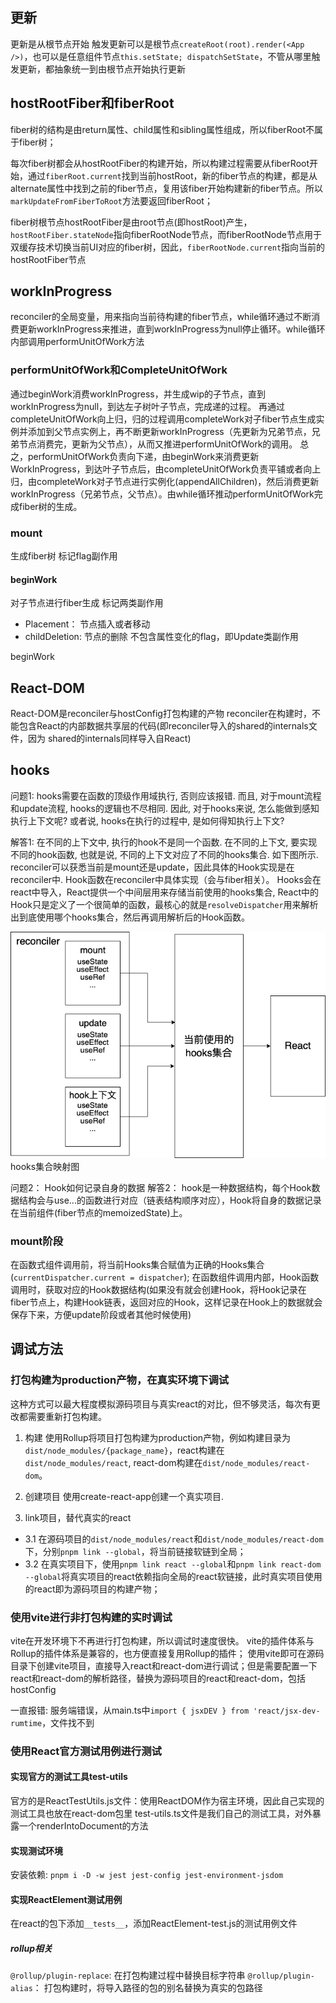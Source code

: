 ## 更新

更新是从根节点开始
触发更新可以是根节点`createRoot(root).render(<App />)`，也可以是任意组件节点`this.setState; dispatchSetState`，不管从哪里触发更新，都抽象统一到由根节点开始执行更新

## hostRootFiber和fiberRoot

fiber树的结构是由return属性、child属性和sibling属性组成，所以fiberRoot不属于fiber树；

每次fiber树都会从hostRootFiber的构建开始，所以构建过程需要从fiberRoot开始，通过`fiberRoot.current`找到当前hostRoot，新的fiber节点的构建，都是从alternate属性中找到之前的fiber节点，复用该fiber开始构建新的fiber节点。所以`markUpdateFromFiberToRoot`方法要返回fiberRoot；

fiber树根节点hostRootFiber是由root节点(即hostRoot)产生，`hostRootFiber.stateNode`指向fiberRootNode节点，而fiberRootNode节点用于双缓存技术切换当前UI对应的fiber树，因此，`fiberRootNode.current`指向当前的hostRootFiber节点

## workInProgress

reconciler的全局变量，用来指向当前待构建的fiber节点，while循环通过不断消费更新workInProgress来推进，直到workInProgress为null停止循环。while循环内部调用performUnitOfWork方法

### performUnitOfWork和CompleteUnitOfWork

通过beginWork消费workInProgress，并生成wip的子节点，直到workInProgress为null，到达左子树叶子节点，完成递的过程。
再通过completeUnitOfWork向上归，归的过程调用completeWork对子fiber节点生成实例并添加到父节点实例上，再不断更新workInProgress（先更新为兄弟节点，兄弟节点消费完，更新为父节点），从而又推进performUnitOfWork的调用。
总之，performUnitOfWork负责向下递，由beginWork来消费更新WorkInProgress，到达叶子节点后，由completeUnitOfWork负责平铺或者向上归，由completeWork对子节点进行实例化(appendAllChildren)，然后消费更新workInProgress（兄弟节点，父节点）。由while循环推动performUnitOfWork完成fiber树的生成。

### mount

生成fiber树
标记flag副作用

#### beginWork

对子节点进行fiber生成
标记两类副作用

- Placement： 节点插入或者移动
- childDeletion: 节点的删除
  不包含属性变化的flag，即Update类副作用

beginWork

## React-DOM

React-DOM是reconciler与hostConfig打包构建的产物
reconciler在构建时，不能包含React的内部数据共享层的代码(即reconciler导入的shared的internals文件，因为
shared的internals同样导入自React)

## hooks

问题1: hooks需要在函数的顶级作用域执行, 否则应该报错. 而且, 对于mount流程和update流程, hooks的逻辑也不尽相同. 因此, 对于hooks来说, 怎么能做到感知执行上下文呢? 或者说, hooks在执行的过程中, 是如何得知执行上下文?

解答1: 在不同的上下文中, 执行的hook不是同一个函数. 在不同的上下文, 要实现不同的hook函数, 也就是说, 不同的上下文对应了不同的hooks集合. 如下图所示. reconciler可以获悉当前是mount还是update，因此具体的Hook实现是在reconciler中. Hook函数在reconciler中具体实现（会与fiber相关）。
Hooks会在react中导入，React提供一个中间层用来存储当前使用的hooks集合, React中的Hook只是定义了一个很简单的函数，最核心的就是`resolveDispatcher`用来解析出到底使用哪个hooks集合，然后再调用解析后的Hook函数。

![hooks集合映射图](imags/hooks集合映射图.png)
hooks集合映射图

问题2： Hook如何记录自身的数据
解答2： hook是一种数据结构，每个Hook数据结构会与use...的函数进行对应（链表结构顺序对应），Hook将自身的数据记录在当前组件(fiber节点的memoizedState)上。

### mount阶段

在函数式组件调用前，将当前Hooks集合赋值为正确的Hooks集合(`currentDispatcher.current = dispatcher`);
在函数组件调用内部，Hook函数调用时，获取对应的Hook数据结构(如果没有就会创建Hook，将Hook记录在fiber节点上，构建Hook链表，返回对应的Hook，这样记录在Hook上的数据就会保存下来，方便update阶段或者其他时候使用)

## 调试方法

### 打包构建为production产物，在真实环境下调试

这种方式可以最大程度模拟源码项目与真实react的对比，但不够灵活，每次有更改都需要重新打包构建。

1. 构建
   使用Rollup将项目打包构建为production产物，例如构建目录为`dist/node_modules/{package_name}`，react构建在`dist/node_modules/react`, react-dom构建在`dist/node_modules/react-dom`。
2. 创建项目
   使用create-react-app创建一个真实项目.

3. link项目，替代真实的react

- 3.1 在源码项目的`dist/node_modules/react`和`dist/node_modules/react-dom`下，分别`pnpm link --global`，将当前链接软链到全局；
- 3.2 在真实项目下，使用`pnpm link react --global`和`pnpm link react-dom --global`将真实项目的react依赖指向全局的react软链接，此时真实项目使用的react即为源码项目的构建产物；

### 使用vite进行非打包构建的实时调试

vite在开发环境下不再进行打包构建，所以调试时速度很快。
vite的插件体系与Rollup的插件体系是兼容的，也方便直接复用Rollup的插件；
使用vite即可在源码目录下创建vite项目，直接导入react和react-dom进行调试；但是需要配置一下react和react-dom的解析路径，替换为源码项目的react和react-dom，包括hostConfig

一直报错: 服务端错误，从main.ts中`import { jsxDEV } from 'react/jsx-dev-rumtime`，文件找不到

### 使用React官方测试用例进行测试

#### 实现官方的测试工具test-utils

官方的是ReactTestUtils.js文件：使用ReactDOM作为宿主环境，因此自己实现的测试工具也放在react-dom包里
test-utils.ts文件是我们自己的测试工具，对外暴露一个renderIntoDocument的方法

#### 实现测试环境

安装依赖: `pnpm i -D -w jest jest-config jest-environment-jsdom`

#### 实现ReactElement测试用例

在react的包下添加`__tests__`，添加ReactElement-test.js的测试用例文件

##### rollup相关

`@rollup/plugin-replace`: 在打包构建过程中替换目标字符串
`@rollup/plugin-alias`： 打包构建时，将导入路径的包的别名替换为真实的包路径
